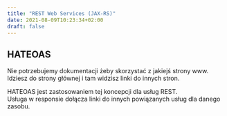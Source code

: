 ```yaml
---
title: "REST Web Services (JAX-RS)"
date: 2021-08-09T10:23:34+02:00
draft: false
---
```


## HATEOAS

Nie potrzebujemy dokumentacji żeby skorzystać z jakiejś strony www.  
Idziesz do strony głównej i tam widzisz linki do innych stron.  

HATEOAS jest zastosowaniem tej koncepcji dla usług REST.  
Usługa w responsie dołącza linki do innych powiązanych usług dla danego zasobu.



